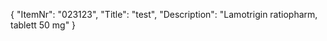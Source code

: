 {
  "ItemNr": "023123",
  "Title": "test",
  "Description": "Lamotrigin ratiopharm, tablett 50 mg"
}